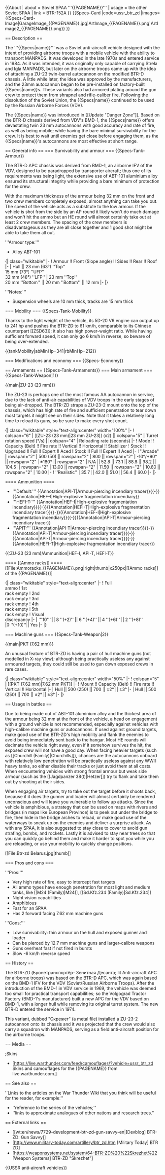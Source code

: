 {{About
| about = Soviet SPAA '''{{PAGENAME}}'''
| usage = the other Soviet SPAA
| link = BTR-152A
}}
{{Specs-Card
|code=ussr_btr_zd
|images={{Specs-Card-Image|GarageImage_{{PAGENAME}}.jpg|ArtImage_{{PAGENAME}}.png|ArtImage2_{{PAGENAME}}.png}}
}}

== Description ==
<!-- ''In the description, the first part should be about the history of the creation and combat usage of the vehicle, as well as its key features. In the second part, tell the reader about the ground vehicle in the game. Insert a screenshot of the vehicle, so that if the novice player does not remember the vehicle by name, he will immediately understand what kind of vehicle the article is talking about.'' -->
The '''{{Specs|name}}''' was a Soviet anti-aircraft vehicle designed with the intent of providing airborne troops with a mobile vehicle with the ability to transport MANPADS. It was developed in the late 1970s and entered service in 1984. As it was intended, it was originally only capable of carrying Strela and Igla MANPADS, but later on the airborne troops came up with the idea of attaching a ZU-23 twin-barrel autocannon on the modified BTR-D chassis. A little while later, the idea was approved by the manufacturers, and the 23mm autocannon began to be pre-installed on factory-built {{Specs|name}}s. These variants also had armored plating around the gun crew to protect them from shrapnel and rifle-caliber fire. Following the dissolution of the Soviet Union, the {{Specs|name}} continued to be used by the Russian Airborne Forces (VDV).

The {{Specs|name}} was introduced in [[Update "Danger Zone"]]. Based on the BTR-D chassis derived from VDV's BMD-1, the {{Specs|name}} offers devastating twin 23 mm autocannons with good accuracy and rate of fire, as well as being mobile; while having the bare minimal survivability for the crew. It is best to wait until enemies get close before engaging them, as the {{Specs|name}}'s autocannons are most effective at short range. 

== General info ==
=== Survivability and armour ===
{{Specs-Tank-Armour}}
<!-- ''Describe armour protection. Note the most well protected and key weak areas. Appreciate the layout of modules as well as the number and location of crew members. Is the level of armour protection sufficient, is the placement of modules helpful for survival in combat? If necessary use a visual template to indicate the most secure and weak zones of the armour.'' -->
The BTR-D APC chassis was derived from BMD-1, an airborne IFV of the VDV, designed to be paradropped by transporter aircraft; thus one of its requirements was being light, the extensive use of ABT-101 aluminium alloy ensured its structural integrity while providing a bare minimum of protection for the crew.

With the maximum thickness of the armour being 32 mm on the front and two crew members completely exposed, almost anything can take you out. The speed of the vehicle acts as a substitute to the low armour. If the vehicle is shot from the side by an AP round it likely won't do much damage and won't hit the ammo but an HE round will almost certainly take out at least 2 crew members. The spacing of the crew members is disadvantageous as they are all close together and 1 good shot might be able to take them all out.

'''Armour type:'''

* Alloy ABT-101

{| class="wikitable"
|-
! Armour !! Front (Slope angle) !! Sides !! Rear !! Roof
|-
| Hull || 23 mm (63°) ''Top''<br>15 mm (73°) ''UFP''<br>32 mm (48°) ''LFP''
| 23 mm ''Top'' <br>20 mm ''Bottom'' || 20 mm ''Bottom'' || 12 mm
|-
|}

'''Notes:'''

* Suspension wheels are 10 mm thick, tracks are 15 mm thick

=== Mobility ===
{{Specs-Tank-Mobility}}
<!-- ''Write about the mobility of the ground vehicle. Estimate the specific power and manoeuvrability, as well as the maximum speed forwards and backwards.'' -->
Thanks to the light weight of the vehicle, its 5D-20 V6 engine can output up to 241 hp and pushes the BTR-ZD to 61 km/h, comparable to its Chinese counterpart [[ZSD63]]; it also has high power-weight ratio. While having sufficient forward speed, it can only go 6 km/h in reverse, so beware of being over-extended.

{{tankMobility|abMinHp=341|rbMinHp=212}}

=== Modifications and economy ===
{{Specs-Economy}}

== Armaments ==
{{Specs-Tank-Armaments}}
=== Main armament ===
{{Specs-Tank-Weapon|1}}
<!-- ''Give the reader information about the characteristics of the main gun. Assess its effectiveness in a battle based on the reloading speed, ballistics and the power of shells. Do not forget about the flexibility of the fire, that is how quickly the cannon can be aimed at the target, open fire on it and aim at another enemy. Add a link to the main article on the gun: <code><nowiki>{{main|Name of the weapon}}</nowiki></code>. Describe in general terms the ammunition available for the main gun. Give advice on how to use them and how to fill the ammunition storage.'' -->
{{main|ZU-23 (23 mm)}}

The ZU-23 is perhaps one of the most famous AA autocannon in service, due to the lack of anti-air capabilities of VDV troops in the early stages of being air-dropped. The BTR-ZD straps a ZU-23-2 mount onto the top of the chassis, which has high rate of fire and sufficient penetration to tear down most targets it might see on their sides. Note that it takes a relatively long time to reload its guns, so be sure to make every shot count.

{| class="wikitable" style="text-align:center" width="100%"
|-
! colspan="6" | [[ZU-23 (23 mm)|23 mm ZU-23]] (x2) || colspan="5" | Turret rotation speed (°/s) || colspan="4" | Reloading rate (seconds)
|-
! Mode !! Capacity (Belt) !! Fire rate !! Vertical !! Horizontal !! Stabilizer
! Stock !! Upgraded !! Full !! Expert !! Aced
! Stock !! Full !! Expert !! Aced
|-
! ''Arcade''
| rowspan="2" | 500 (50) || rowspan="2" | 800 || rowspan="2" | -10°/+90° || rowspan="2" | ±180° || rowspan="2" | N/A || 52.8 || 73.1 || 88.8 || 98.2 || 104.5 || rowspan="2" | 13.00 || rowspan="2" | 11.50 || rowspan="2" | 10.60 || rowspan="2" | 10.00
|-
! ''Realistic''
| 35.7 || 42.0 || 51.0 || 56.4 || 60.0
|-
|}

==== Ammunition ====
* '''Default:''' {{Annotation|API-T|Armour-piercing incendiary tracer}}{{-}}{{Annotation|HEF-I|High-explosive fragmentation incendiary}}
* '''HEFI-T:''' {{Annotation|HEF-I|High-explosive fragmentation incendiary}}{{-}}{{Annotation|HEFI-T|High-explosive fragmentation incendiary tracer}}{{-}}{{Annotation|HEF-I|High-explosive fragmentation incendiary}}{{-}}{{Annotation|API-T|Armour-piercing incendiary tracer}}
* '''APIT:''' {{Annotation|API-T|Armour-piercing incendiary tracer}}{{-}}{{Annotation|API-T|Armour-piercing incendiary tracer}}{{-}}{{Annotation|API-T|Armour-piercing incendiary tracer}}{{-}}{{Annotation|HEFI-T|High-explosive fragmentation incendiary tracer}}

{{:ZU-23 (23 mm)/Ammunition|HEF-I, API-T, HEFI-T}}

==== [[Ammo racks]] ====
[[File:Ammoracks_{{PAGENAME}}.png|right|thumb|x250px|[[Ammo racks]] of the {{PAGENAME}}]]
<!-- '''Last updated:''' -->
{| class="wikitable" style="text-align:center"
|-
! Full<br>ammo
! 1st<br>rack empty
! 2nd<br>rack empty
! 3rd<br>rack empty
! 4th<br>rack empty
! 5th<br>rack empty
! Visual<br>discrepancy
|-
| '''10''' || 8&nbsp;''(+2)'' || 6&nbsp;''(+4)'' || 4&nbsp;''(+6)'' || 2&nbsp;''(+8)''
|0&nbsp;''(+10)''|| Yes
|-
|}

=== Machine guns ===
{{Specs-Tank-Weapon|2}}
<!-- ''Offensive and anti-aircraft machine guns not only allow you to fight some aircraft but also are effective against lightly armoured vehicles. Evaluate machine guns and give recommendations on its use.'' -->
{{main|PKT (7.62 mm)}}

An unusual feature of BTR-ZD is having a pair of hull machine guns (not modelled in X-ray view); although being practically useless any against armoured targets, they could still be used to gun down exposed crews in rare cases.

{| class="wikitable" style="text-align:center" width="50%"
|-
! colspan="5" | [[PKT (7.62 mm)|7.62 mm PKT]]
|-
! Mount !! Capacity (Belt) !! Fire rate !! Vertical !! Horizontal
|-
| Hull || 500 (250) || 700 || ±2° || ±3°
|-
| Hull || 500 (250) || 700 || ±2° || ±3°
|-
|}

== Usage in battles ==
<!-- ''Describe the tactics of playing in the vehicle, the features of using vehicles in the team and advice on tactics. Refrain from creating a "guide" - do not impose a single point of view but instead give the reader food for thought. Describe the most dangerous enemies and give recommendations on fighting them. If necessary, note the specifics of the game in different modes (AB, RB, SB).'' -->
Due to being made out of ABT-101 aluminium alloy and the thickest area of the armour being 32 mm at the front of the vehicle, a head on engagement with a ground vehicle is not recommended, especially against vehicles with high-calibre machine guns or autocannons. If used against ground targets, make good use of the BTR-ZD's high mobility and flank the enemies to avoid being immediately sent back to the hangar. Most HE rounds will decimate the vehicle right away, even if it somehow survives the hit, the exposed crew will not have a good day. When facing heavier targets (such as [[Churchill (Family)|Churchills]]), chances are the autocannons onboard with relatively low penetration will be practically useless against any WWII heavy tanks, so either disable their tracks or just avoid them at all costs. When encountering vehicles with strong frontal armour but weak side armour (such as the [[Jagdpanzer 38(t)|Hetzer]]) try to flank and take them out by shooting at their sides.

When engaging air targets, try to take out the target before it shoots back, because if it does the gunner and loader will almost certainly be rendered unconscious and will leave you vulnerable to follow up attacks. Since the vehicle is amphibious, a strategy that can be used on maps with rivers and bridges (in maps like European Province) is to peek out under the bridge to fire, then hide in the bridge arches to reload, or make good use of the waterways to sneak up on the enemies and deliver a surprise attack. As with any SPAA, it is also suggested to stay close to cover to avoid gun strafing, bombs, and rockets. Lastly it is advised to stay near trees so that you can quickly go behind them and make it harder to spot you while you are reloading, or use your mobility to quickly change positions.

[[File:Btr-zd Belarus.jpg|thumb]]

=== Pros and cons ===
<!-- ''Summarise and briefly evaluate the vehicle in terms of its characteristics and combat effectiveness. Mark its pros and cons in a bulleted list. Try not to use more than 6 points for each of the characteristics. Avoid using categorical definitions such as "bad", "good" and the like - use substitutions with softer forms such as "inadequate" and "effective".'' -->

'''Pros:'''

* Very high rate of fire, easy to intercept fast targets
* All ammo types have enough penetration for most light and medium tanks, like [[M24 (Family)|M24]], [[Sd.Kfz.234 (Family)|Sd.Kfz.234]]
* Night vision capabilities
* Amphibious
* Fast for an SPAA
* Has 2 forward facing 7.62 mm machine guns

'''Cons:'''

* Low survivability: thin armour on the hull and exposed gunner and loader
* Can be pierced by 12.7 mm machine guns and larger-calibre weapons
* Guns overheat fast if not fired in bursts
* Slow -6 km/h reverse speed

== History ==
<!-- ''Describe the history of the creation and combat usage of the vehicle in more detail than in the introduction. If the historical reference turns out to be too long, take it to a separate article, taking a link to the article about the vehicle and adding a block "/History" (example: <nowiki>https://wiki.warthunder.com/(Vehicle-name)/History</nowiki>) and add a link to it here using the <code>main</code> template. Be sure to reference text and sources by using <code><nowiki><ref></ref></nowiki></code>, as well as adding them at the end of the article with <code><nowiki><references /></nowiki></code>. This section may also include the vehicle's dev blog entry (if applicable) and the in-game encyclopedia description (under <code><nowiki>=== In-game description ===</nowiki></code>, also if applicable).'' -->

The BTR-ZD (Бронетранспортёр- Зенитная Десанта; lit Anti-aircraft APC for airborne troops) was based on the BTR-D APC, which was again based on the BMD-1 IFV for the VDV (Soviet/Russian Airborne Troops). After the introduction of the BMD-1 in VDV service in 1969, the vehicle was deemed too small for practical transport capabilities; so the Volgograd Tractor Factory (BMD-1's manufacturer) built a new APC for the VDV based on BMD-1, with a longer hull while removing its original turret system. The new BTR-D entered the service in 1974.

This variant, dubbed "Скрежет" (a metal file) installed a ZU-23-2 autocannon onto its chassis and it was projected that the crew would also carry a squadron with MANPADS, serving as a field anti-aircraft position for the airborne troops.

== Media ==
<!-- ''Excellent additions to the article would be video guides, screenshots from the game, and photos.'' -->

;Skins
* [https://live.warthunder.com/feed/camouflages/?vehicle=ussr_btr_zd Skins and camouflages for the {{PAGENAME}} from live.warthunder.com.]

== See also ==
<!-- ''Links to the articles on the War Thunder Wiki that you think will be useful for the reader, for example:''
* ''reference to the series of the vehicles;''
* ''links to approximate analogues of other nations and research trees.'' -->
''Links to the articles on the War Thunder Wiki that you think will be useful for the reader, for example:''

* ''reference to the series of the vehicles;''
* ''links to approximate analogues of other nations and research trees.''

== External links ==
<!-- ''Paste links to sources and external resources, such as:''
* ''topic on the official game forum;''
* ''other literature.'' -->

* [[wt:en/news/7729-development-btr-zd-gun-savvy-en|[Devblog] BTR-ZD: Gun Savvy]]
* [http://www.military-today.com/artillery/btr_zd.htm <nowiki>[Military Today]</nowiki> BTR ZD]
* [https://weaponsystems.net/system/64-BTR-ZD%20%22Skrezhet%22 <nowiki>[Weapon Systems]</nowiki> BTR-ZD "Skrezhet"]

{{USSR anti-aircraft vehicles}}